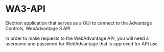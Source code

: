 # WA3-API
Electron application that serves as a GUI to connect to the Advantage Controls, WebAdvantage 3 API

In order to make requests to the WebAdvantage API, you will need a username and password for WebAdvantage that is approved for API use.
